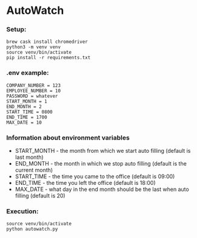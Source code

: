 # AutoWatch
### Setup:
    brew cask install chromedriver
    python3 -m venv venv
    source venv/bin/activate
    pip install -r requirements.txt
### .env example:
    COMPANY_NUMBER = 123
    EMPLOYEE_NUMBER = 10
    PASSWORD = whatever
    START_MONTH = 1
    END_MONTH = 2
    START_TIME = 0800
    END_TIME = 1700
    MAX_DATE = 10
### Information about environment variables
+ START_MONTH - the month from which we start auto filling (default is last month)
+ END_MONTH - the month in which we stop auto filling (default is the current month)
+ START_TIME - the time you came to the office (default is 09:00)
+ END_TIME - the time you left the office (default is 18:00)
+ MAX_DATE - what day in the end month should be the last when auto filling (default is 20)
### Execution:
    source venv/bin/activate
    python autowatch.py
